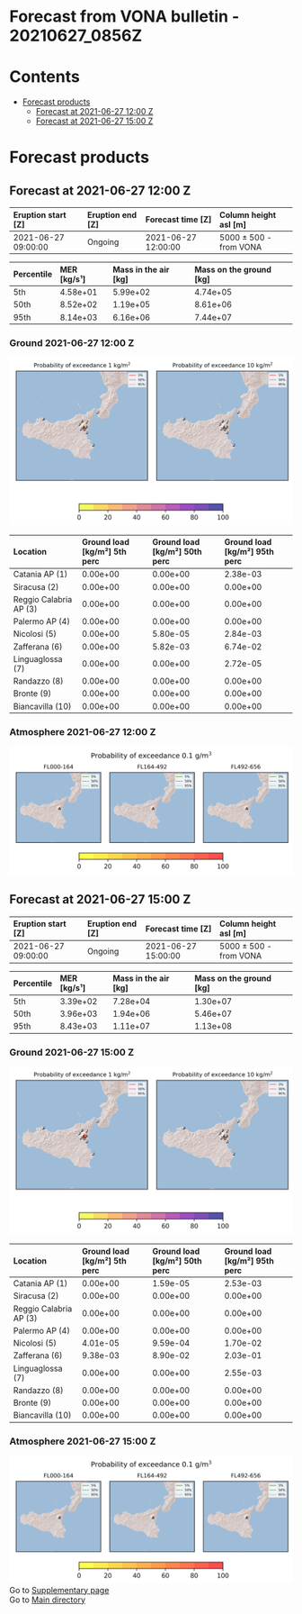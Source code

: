 
Forecast from VONA bulletin - 20210627_0856Z
============================================

Contents
========

* [Forecast products](#forecast-products)
	* [Forecast at 2021-06-27 12:00 Z](#forecast-at-2021-06-27-1200-z)
	* [Forecast at 2021-06-27 15:00 Z](#forecast-at-2021-06-27-1500-z)

# Forecast products

## Forecast at 2021-06-27 12:00 Z
  

|Eruption start [Z]|Eruption end [Z]|Forecast time [Z]|Column height asl [m]|
| :--- | :--- | :--- | :--- |
|2021-06-27 09:00:00|Ongoing|2021-06-27 12:00:00|5000 ± 500 - from VONA|
  
  

|Percentile|MER [kg/s¹]|Mass in the air [kg]|Mass on the ground [kg]|
| :--- | :--- | :--- | :--- |
|5th|4.58e+01|5.99e+02|4.74e+05|
|50th|8.52e+02|1.19e+05|8.61e+06|
|95th|8.14e+03|6.16e+06|7.44e+07|
  

### Ground 2021-06-27 12:00 Z
  
![](./figures/probability_grd_2021_06_27_1200_scenario_1.png)  
  
  
  
  
  
  
  
  
  

|Location|Ground load [kg/m²] 5th perc|Ground load [kg/m²] 50th perc|Ground load [kg/m²] 95th perc|
| :--- | :--- | :--- | :--- |
|Catania AP (1)|0.00e+00|0.00e+00|2.38e-03|
|Siracusa (2)|0.00e+00|0.00e+00|0.00e+00|
|Reggio Calabria AP (3)|0.00e+00|0.00e+00|0.00e+00|
|Palermo AP (4)|0.00e+00|0.00e+00|0.00e+00|
|Nicolosi (5)|0.00e+00|5.80e-05|2.84e-03|
|Zafferana (6)|0.00e+00|5.82e-03|6.74e-02|
|Linguaglossa (7)|0.00e+00|0.00e+00|2.72e-05|
|Randazzo (8)|0.00e+00|0.00e+00|0.00e+00|
|Bronte (9)|0.00e+00|0.00e+00|0.00e+00|
|Biancavilla (10)|0.00e+00|0.00e+00|0.00e+00|
  

### Atmosphere 2021-06-27 12:00 Z
  
![](./figures/probability_air_2021_06_27_1200_scenario_1_conclev_1.png)
## Forecast at 2021-06-27 15:00 Z
  

|Eruption start [Z]|Eruption end [Z]|Forecast time [Z]|Column height asl [m]|
| :--- | :--- | :--- | :--- |
|2021-06-27 09:00:00|Ongoing|2021-06-27 15:00:00|5000 ± 500 - from VONA|
  
  

|Percentile|MER [kg/s¹]|Mass in the air [kg]|Mass on the ground [kg]|
| :--- | :--- | :--- | :--- |
|5th|3.39e+02|7.28e+04|1.30e+07|
|50th|3.96e+03|1.94e+06|5.46e+07|
|95th|8.43e+03|1.11e+07|1.13e+08|
  

### Ground 2021-06-27 15:00 Z
  
![](./figures/probability_grd_2021_06_27_1500_scenario_1.png)  
  
  
  
  
  
  
  
  
  

|Location|Ground load [kg/m²] 5th perc|Ground load [kg/m²] 50th perc|Ground load [kg/m²] 95th perc|
| :--- | :--- | :--- | :--- |
|Catania AP (1)|0.00e+00|1.59e-05|2.53e-03|
|Siracusa (2)|0.00e+00|0.00e+00|0.00e+00|
|Reggio Calabria AP (3)|0.00e+00|0.00e+00|0.00e+00|
|Palermo AP (4)|0.00e+00|0.00e+00|0.00e+00|
|Nicolosi (5)|4.01e-05|9.59e-04|1.70e-02|
|Zafferana (6)|9.38e-03|8.90e-02|2.03e-01|
|Linguaglossa (7)|0.00e+00|0.00e+00|2.55e-03|
|Randazzo (8)|0.00e+00|0.00e+00|0.00e+00|
|Bronte (9)|0.00e+00|0.00e+00|0.00e+00|
|Biancavilla (10)|0.00e+00|0.00e+00|0.00e+00|
  

### Atmosphere 2021-06-27 15:00 Z
  
![](./figures/probability_air_2021_06_27_1500_scenario_1_conclev_1.png)  
Go to [Supplementary page](Supplementary_page.md)  
Go to [Main directory](https://github.com/federicapardini/Real_time_ash_forecast)